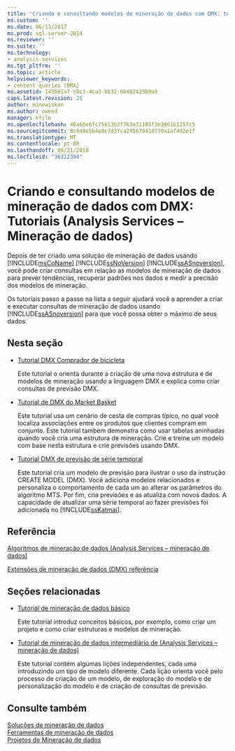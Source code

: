```yaml
---
title: 'Criando e consultando modelos de mineração de dados com DMX: tutoriais (Analysis Services – mineração de dados) | Microsoft Docs'
ms.custom: ''
ms.date: 06/13/2017
ms.prod: sql-server-2014
ms.reviewer: ''
ms.suite: ''
ms.technology:
- analysis-services
ms.tgt_pltfrm: ''
ms.topic: article
helpviewer_keywords:
- content queries [DMX]
ms.assetid: 145b81a7-c0c3-4ca3-bb32-0b482423b9a0
caps.latest.revision: 25
author: minewiskan
ms.author: owend
manager: kfile
ms.openlocfilehash: 46a60e6fc75613b2f763a31185f3e3861b125fc5
ms.sourcegitcommit: 8c040e5b4e8c7d37ca295679410770a1af4d2e1f
ms.translationtype: MT
ms.contentlocale: pt-BR
ms.lasthandoff: 06/21/2018
ms.locfileid: "36312394"
---
```

# <a name="creating-and-querying-data-mining-models-with-dmx-tutorials-analysis-services---data-mining"></a>Criando e consultando modelos de mineração de dados com DMX: Tutoriais (Analysis Services – Mineração de dados)
  Depois de ter criado uma solução de mineração de dados usando [!INCLUDE[msCoName](../includes/msconame-md.md)] [!INCLUDE[ssNoVersion](../includes/ssnoversion-md.md)] [!INCLUDE[ssASnoversion](../includes/ssasnoversion-md.md)], você pode criar consultas em relação as modelos de mineração de dados para prever tendências, recuperar padrões nos dados e medir a precisão dos modelos de mineração.  
  
 Os tutoriais passo a passo na lista a seguir ajudará você a aprender a criar e executar consultas de mineração de dados usando [!INCLUDE[ssASnoversion](../includes/ssasnoversion-md.md)] para que você possa obter o máximo de seus dados.  
  
## <a name="in-this-section"></a>Nesta seção  
  
-   [Tutorial DMX Comprador de bicicleta](../../2014/tutorials/bike-buyer-dmx-tutorial.md)  
  
     Este tutorial o orienta durante a criação de uma nova estrutura e de modelos de mineração usando a linguagem DMX e explica como criar consultas de previsão DMX.  
  
-   [Tutorial de DMX do Market Basket](../../2014/tutorials/market-basket-dmx-tutorial.md)  
  
     Este tutorial usa um cenário de cesta de compras típico, no qual você localiza associações entre os produtos que clientes compram em conjunto. Este tutorial também demonstra como usar tabelas aninhadas quando você cria uma estrutura de mineração. Crie e treine um modelo com base nesta estrutura e crie previsões usando DMX.  
  
-   [Tutorial DMX de previsão de série temporal](../../2014/tutorials/time-series-prediction-dmx-tutorial.md)  
  
     Este tutorial cria um modelo de previsão para ilustrar o uso da instrução CREATE MODEL (DMX). Você adiciona modelos relacionados e personaliza o comportamento de cada um ao alterar os parâmetros do algoritmo MTS. Por fim, cria previsões e as atualiza com novos dados. A capacidade de atualizar uma série temporal ao fazer previsões foi adicionada no [!INCLUDE[ssKatmai](../includes/sskatmai-md.md)].  
  
## <a name="reference"></a>Referência  
 [Algoritmos de mineração de dados &#40;Analysis Services – mineração de dados&#41;](../../2014/analysis-services/data-mining/data-mining-algorithms-analysis-services-data-mining.md)  
  
 [Extensões de mineração de dados &#40;DMX&#41; referência](/sql/dmx/data-mining-extensions-dmx-reference)  
  
## <a name="related-sections"></a>Seções relacionadas  
  
-   [Tutorial de mineração de dados básico](../../2014/tutorials/basic-data-mining-tutorial.md)  
  
     Este tutorial introduz conceitos básicos, por exemplo, como criar um projeto e como criar estruturas e modelos de mineração.  
  
-   [Tutorial de mineração de dados intermediário de &#40;Analysis Services – mineração de dados&#41;](../../2014/tutorials/intermediate-data-mining-tutorial-analysis-services-data-mining.md)  
  
     Este tutorial contém algumas lições independentes, cada uma introduzindo um tipo de modelo diferente. Cada lição orienta você pelo processo de criação de um modelo, de exploração do modelo e de personalização do modelo e de criação de consultas de previsão.  
  
## <a name="see-also"></a>Consulte também  
 [Soluções de mineração de dados](../../2014/analysis-services/data-mining/data-mining-solutions.md)   
 [Ferramentas de mineração de dados](../../2014/analysis-services/data-mining/data-mining-tools.md)   
 [Projetos de Mineração de dados](../../2014/analysis-services/data-mining/data-mining-projects.md)  
  
  
